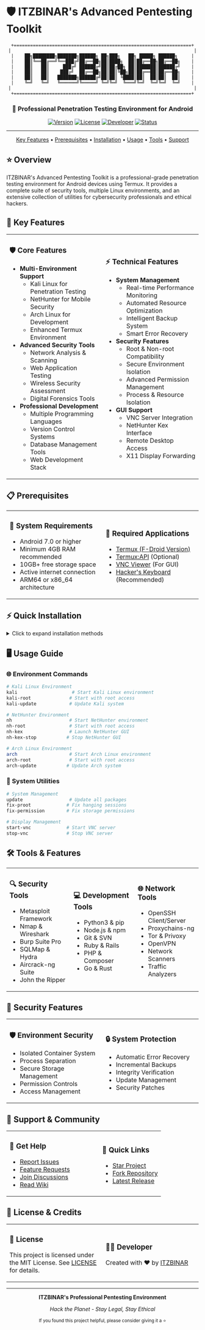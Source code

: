 # 🛡️ ITZBINAR's Advanced Pentesting Toolkit

<div align="center">

```ascii
+=================================================================+
|                                                                   |
|    ██╗████████╗███████╗██████╗ ██╗███╗   ██╗ █████╗ ██████╗     |
|    ██║╚══██╔══╝╚══███╔╝██╔══██╗██║████╗  ██║██╔══██╗██╔══██╗    |
|    ██║   ██║     ███╔╝ ██████╔╝██║██╔██╗ ██║███████║██████╔╝    |
|    ██║   ██║    ███╔╝  ██╔══██╗██║██║╚██╗██║██╔══██║██╔══██╗    |
|    ██║   ██║   ███████╗██████╔╝██║██║ ╚████║██║  ██║██║  ██║    |
|    ╚═╝   ╚═╝   ╚══════╝╚═════╝ ╚═╝╚═╝  ╚═══╝╚═╝  ╚═╝╚═╝  ╚═╝    |
|                                                                   |
+=================================================================+
```

<h3>🔐 Professional Penetration Testing Environment for Android</h3>

[![Version](https://img.shields.io/badge/Version-2.4-blue.svg?style=for-the-badge)](https://github.com/itz-binar/linuxtools/releases)
[![License](https://img.shields.io/badge/License-MIT-green.svg?style=for-the-badge)](LICENSE)
[![Developer](https://img.shields.io/badge/Developer-ITZBINAR-purple.svg?style=for-the-badge)](https://github.com/itz-binar)
[![Status](https://img.shields.io/badge/Status-Active-success.svg?style=for-the-badge)](https://github.com/itz-binar/linuxtools)

---

<p align="center">
  <a href="#-key-features">Key Features</a> •
  <a href="#-prerequisites">Prerequisites</a> •
  <a href="#-quick-installation">Installation</a> •
  <a href="#-usage-guide">Usage</a> •
  <a href="#-tools--features">Tools</a> •
  <a href="#-support--community">Support</a>
</p>

</div>

## ⭐ Overview

ITZBINAR's Advanced Pentesting Toolkit is a professional-grade penetration testing environment for Android devices using Termux. It provides a complete suite of security tools, multiple Linux environments, and an extensive collection of utilities for cybersecurity professionals and ethical hackers.

## 🌟 Key Features

<table>
<tr>
<td width="50%">

### 🛡️ Core Features
- **Multi-Environment Support**
  - Kali Linux for Penetration Testing
  - NetHunter for Mobile Security
  - Arch Linux for Development
  - Enhanced Termux Environment
- **Advanced Security Tools**
  - Network Analysis & Scanning
  - Web Application Testing
  - Wireless Security Assessment
  - Digital Forensics Tools
- **Professional Development**
  - Multiple Programming Languages
  - Version Control Systems
  - Database Management Tools
  - Web Development Stack

</td>
<td width="50%">

### ⚡ Technical Features
- **System Management**
  - Real-time Performance Monitoring
  - Automated Resource Optimization
  - Intelligent Backup System
  - Smart Error Recovery
- **Security Features**
  - Root & Non-root Compatibility
  - Secure Environment Isolation
  - Advanced Permission Management
  - Process & Resource Isolation
- **GUI Support**
  - VNC Server Integration
  - NetHunter Kex Interface
  - Remote Desktop Access
  - X11 Display Forwarding

</td>
</tr>
</table>

## 📋 Prerequisites

<table>
<tr>
<td width="50%">

### 📱 System Requirements
- Android 7.0 or higher
- Minimum 4GB RAM recommended
- 10GB+ free storage space
- Active internet connection
- ARM64 or x86_64 architecture

</td>
<td width="50%">

### 🔧 Required Applications
- [Termux (F-Droid Version)](https://f-droid.org/en/packages/com.termux/)
- [Termux:API](https://f-droid.org/packages/com.termux.api/) (Optional)
- [VNC Viewer](https://play.google.com/store/apps/details?id=com.realvnc.viewer.android) (For GUI)
- [Hacker's Keyboard](https://play.google.com/store/apps/details?id=org.pocketworkstation.pckeyboard) (Recommended)

</td>
</tr>
</table>

## ⚡ Quick Installation

<details>
<summary>Click to expand installation methods</summary>

### 🚀 One-Line Installation (Recommended)
```bash
curl -sSL https://raw.githubusercontent.com/itz-binar/linuxtools/main/scripts/itzbinar.sh -o itzbinar.sh && chmod +x itzbinar.sh && ./itzbinar.sh
```
# 1. Clone the official repository
git clone https://github.com/itz-binar/linuxtools.git

# 2. Enter the scripts directory
cd linuxtools/scripts

# 3. Make the installer executable
chmod +x itzbinar.sh

# 4. Run the installation script
./itzbinar.sh

</details>

## 🖥️ Usage Guide

### 🌐 Environment Commands
```bash
# Kali Linux Environment
kali                    # Start Kali Linux environment
kali-root              # Start with root access
kali-update            # Update Kali system

# NetHunter Environment
nh                     # Start NetHunter environment
nh-root                # Start with root access
nh-kex                 # Launch NetHunter GUI
nh-kex-stop           # Stop NetHunter GUI

# Arch Linux Environment
arch                   # Start Arch Linux environment
arch-root              # Start with root access
arch-update           # Update Arch system
```

### 🔧 System Utilities
```bash
# System Management
update                 # Update all packages
fix-proot             # Fix hanging sessions
fix-permission        # Fix storage permissions

# Display Management
start-vnc             # Start VNC server
stop-vnc              # Stop VNC server
```

## 🛠️ Tools & Features

<table>
<tr>
<td width="33%">

### 🔍 Security Tools
- Metasploit Framework
- Nmap & Wireshark
- Burp Suite Pro
- SQLMap & Hydra
- Aircrack-ng Suite
- John the Ripper

</td>
<td width="33%">

### 💻 Development Tools
- Python3 & pip
- Node.js & npm
- Git & SVN
- Ruby & Rails
- PHP & Composer
- Go & Rust

</td>
<td width="33%">

### 🌐 Network Tools
- OpenSSH Client/Server
- Proxychains-ng
- Tor & Privoxy
- OpenVPN
- Network Scanners
- Traffic Analyzers

</td>
</tr>
</table>

## 🔐 Security Features

<table>
<tr>
<td width="50%">

### 🛡️ Environment Security
- Isolated Container System
- Process Separation
- Secure Storage Management
- Permission Controls
- Access Management

</td>
<td width="50%">

### 🔒 System Protection
- Automatic Error Recovery
- Incremental Backups
- Integrity Verification
- Update Management
- Security Patches

</td>
</tr>
</table>

## 🤝 Support & Community

<table>
<tr>
<td width="60%">

### 📢 Get Help
- [Report Issues](https://github.com/itz-binar/linuxtools/issues)
- [Feature Requests](https://github.com/itz-binar/linuxtools/issues/new)
- [Join Discussions](https://github.com/itz-binar/linuxtools/discussions)
- [Read Wiki](https://github.com/itz-binar/linuxtools/wiki)

</td>
<td width="40%">

### 🌟 Quick Links
- [Star Project](https://github.com/itz-binar/linuxtools)
- [Fork Repository](https://github.com/itz-binar/linuxtools/fork)
- [Latest Release](https://github.com/itz-binar/linuxtools/releases)

</td>
</tr>
</table>

## 📜 License & Credits

<table>
<tr>
<td width="50%">

### 📄 License
This project is licensed under the MIT License.
See [LICENSE](LICENSE) for details.

</td>
<td width="50%">

### 👨‍💻 Developer
Created with ❤️ by [ITZBINAR](https://github.com/itz-binar)

</td>
</tr>
</table>

---

<div align="center">

**ITZBINAR's Professional Pentesting Environment**

*Hack the Planet - Stay Legal, Stay Ethical*

<sub>If you found this project helpful, please consider giving it a ⭐</sub>

</div> 
